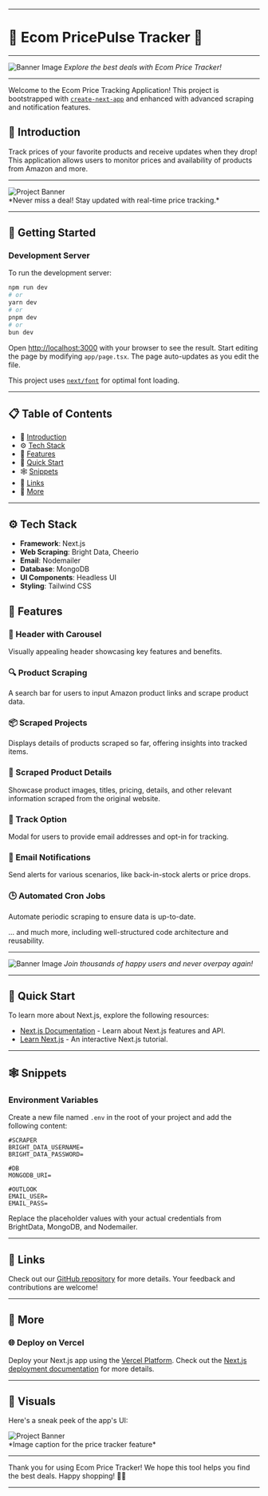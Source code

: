 
---

# 🌟 Ecom PricePulse Tracker 🌟

---

![Banner Image](https://example.com/banner-image-1)
*Explore the best deals with Ecom Price Tracker!*

---

Welcome to the Ecom Price Tracking Application! This project is bootstrapped with [`create-next-app`](https://github.com/vercel/next.js/tree/canary/packages/create-next-app) and enhanced with advanced scraping and notification features.

## 🎉 Introduction

Track prices of your favorite products and receive updates when they drop! This application allows users to monitor prices and availability of products from Amazon and more.

---
<div>
<img src="https://images.app.goo.gl/Vp8Wqpjqvv3nNPr76" alt="Project Banner">
</div>
*Never miss a deal! Stay updated with real-time price tracking.*

---

## 🚀 Getting Started

### Development Server

To run the development server:

```bash
npm run dev
# or
yarn dev
# or
pnpm dev
# or
bun dev
```

Open [http://localhost:3000](http://localhost:3000) with your browser to see the result. Start editing the page by modifying `app/page.tsx`. The page auto-updates as you edit the file.

This project uses [`next/font`](https://nextjs.org/docs/basic-features/font-optimization) for optimal font loading.

---

## 📋 Table of Contents

- 🤖 [Introduction](#-introduction)
- ⚙️ [Tech Stack](#️-tech-stack)
- 🔋 [Features](#-features)
- 🤸 [Quick Start](#-quick-start)
- 🕸️ [Snippets](#️-snippets)
- 🔗 [Links](#-links)
- 🚀 [More](#-more)

---

## ⚙️ Tech Stack

- **Framework**: Next.js
- **Web Scraping**: Bright Data, Cheerio
- **Email**: Nodemailer
- **Database**: MongoDB
- **UI Components**: Headless UI
- **Styling**: Tailwind CSS

## 🔋 Features

### 🌟 Header with Carousel
Visually appealing header showcasing key features and benefits.

### 🔍 Product Scraping
A search bar for users to input Amazon product links and scrape product data.

### 📦 Scraped Projects
Displays details of products scraped so far, offering insights into tracked items.

### 📝 Scraped Product Details
Showcase product images, titles, pricing, details, and other relevant information scraped from the original website.

### 👥 Track Option
Modal for users to provide email addresses and opt-in for tracking.

### 📧 Email Notifications
Send alerts for various scenarios, like back-in-stock alerts or price drops.

### 🕒 Automated Cron Jobs
Automate periodic scraping to ensure data is up-to-date.

... and much more, including well-structured code architecture and reusability.

---

![Banner Image](https://example.com/banner-image-3)
*Join thousands of happy users and never overpay again!*

---

## 🤸 Quick Start

To learn more about Next.js, explore the following resources:

- [Next.js Documentation](https://nextjs.org/docs) - Learn about Next.js features and API.
- [Learn Next.js](https://nextjs.org/learn) - An interactive Next.js tutorial.

---

## 🕸️ Snippets

### Environment Variables

Create a new file named `.env` in the root of your project and add the following content:

```env
#SCRAPER
BRIGHT_DATA_USERNAME=
BRIGHT_DATA_PASSWORD=

#DB
MONGODB_URI=

#OUTLOOK
EMAIL_USER=
EMAIL_PASS=
```

Replace the placeholder values with your actual credentials from BrightData, MongoDB, and Nodemailer.

---

## 🔗 Links

Check out our [GitHub repository](https://github.com/vercel/next.js/) for more details. Your feedback and contributions are welcome!

---

## 🚀 More

### 🌐 Deploy on Vercel

Deploy your Next.js app using the [Vercel Platform](https://vercel.com/new?utm_medium=default-template&filter=next.js&utm_source=create-next-app&utm_campaign=create-next-app-readme). Check out the [Next.js deployment documentation](https://nextjs.org/docs/deployment) for more details.

---

## 📸 Visuals

Here's a sneak peek of the app's UI:

<div>
<img src="https://images.app.goo.gl/fXXoN7um3mbmQMTw5" alt="Project Banner">
</div>
*Image caption for the price tracker feature*


---

Thank you for using Ecom Price Tracker! We hope this tool helps you find the best deals. Happy shopping! 🛒💸

---

